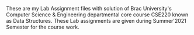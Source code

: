These are my Lab Assignment files with solution of Brac University's Computer Science & Engineering departmental core course CSE220 known as Data Structures. These Lab assignments are given during Summer'2021 Semester for the course work.
